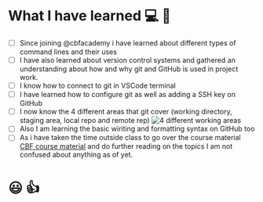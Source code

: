 # **What I have learned :computer: :woman:** 

- [ ] Since joining @cbfacademy i have learned about different types of command lines and their uses
- [ ] I have also learned about version control systems and gathered an understanding about how and why git and GitHub is used in project work.
- [ ] I know how to connect to git in VSCode terminal 
- [ ] I have learned how to configure git as well as adding a SSH key on GitHub
- [ ] I now know the 4 different areas that git cover (working directory, staging area, local repo and remote rep)
![4 different working areas](https://github.com/cbfacademy/github-fundamentals-ERobertss/assets/133209614/27c3a264-8ff0-4651-a8b3-cb72201f2c8b)
- [ ] Also I am learning the basic wiriting and formatting syntax on GitHub too
- [ ] As i have taken the time outside class to go over the course material [CBF course material](https://academy.codingblackfemales.com/courses/entry-to-tech/lessons/entry-to-tech/) and do further reading on the topics I am not confused about anything as of yet.
 
#     :smiley: :thumbsup:
